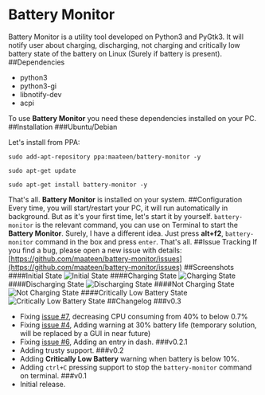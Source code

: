 # Battery Monitor
Battery Monitor is a utility tool developed on Python3 and PyGtk3. It will notify user about charging, discharging, not charging and critically low battery state of the battery on Linux (Surely if battery is present). 
##Dependencies
* python3
* python3-gi
* libnotify-dev
* acpi

To use **Battery Monitor** you need these dependencies installed on your PC.
##Installation
###Ubuntu/Debian

Let's install from PPA:

```
sudo add-apt-repository ppa:maateen/battery-monitor -y
```
```
sudo apt-get update
```
```
sudo apt-get install battery-monitor -y
```
That's all. **Battery Monitor** is installed on your system. 
##Configuration
Every time, you will start/restart your PC, it will run automatically in background. But as it's your first time, let's start it by yourself. `battery-monitor` is the relevant command, you can use on Terminal to start the **Battery Monitor**. Surely, I have a different idea. Just press **alt+f2**, `battery-monitor` command in the box and press `enter`. That's all.
##Issue Tracking
If you find a bug, please open a new issue with details: [https://github.com/maateen/battery-monitor/issues](https://github.com/maateen/battery-monitor/issues)
##Screenshots
####Initial State
![Initial State](https://s20.postimg.org/6xltz5ox9/Screenshot_from_2016_07_22_20_42_29.png)
####Charging State
![Charging State](https://s20.postimg.org/qpnzyg0h9/Screenshot_from_2016_07_22_20_42_52.png)
####Discharging State
![Discharging State](https://s20.postimg.org/afxtvjpt9/Screenshot_from_2016_07_22_20_42_42.png)
####Not Charging State
![Not Charging State](https://s20.postimg.org/aihpidtgt/Screenshot_from_2016_07_22_21_11_49.png)
####Critically Low Battery State
![Critically Low Battery State](https://s20.postimg.org/ncfrbq6wd/Screenshot_from_2016_07_23_03_09_54.png)
##Changelog
###v0.3
- Fixing [issue #7](https://github.com/maateen/battery-monitor/issues/7), decreasing CPU consuming from 40% to below 0.7%
- Fixing [issue #4](https://github.com/maateen/battery-monitor/issues/4), Adding warning at 30% battery life (temporary solution, will be replaced by a GUI in near future)
- Fixing [issue #6](https://github.com/maateen/battery-monitor/issues/6), Adding an entry in dash.
###v0.2.1
- Adding trusty support.
###v0.2
- Adding **Critically Low Battery** warning when battery is below 10%.
- Adding `ctrl+C` pressing support to stop the `battery-monitor` command on terminal.
###v0.1
- Initial release.
